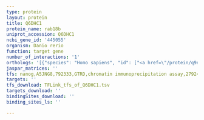 ```yaml
---
type: protein
layout: protein
title: Q6DHC1
protein_name: rab18b
uniprot_accession: Q6DHC1
ncbi_gene_id: '445055'
organism: Danio rerio
function: target gene
number_of_interactions: '1'
orthologs: '[{"species": "Homo sapiens", "id": ["<a href=\"/protein/q9np72\">Q9NP72</a>"]}, {"species": "Mus musculus", "id": ["A0A3Q4EI12"]}, {"species": "Rattus norvegicus", "id": ["<a href=\"/protein/q5eb77\">Q5EB77</a>"]}, {"species": "Drosophila melanogaster", "id": ["<a href=\"/protein/q9w4a0\">Q9W4A0</a>"]}, {"species": "Caenorhabditis elegans", "id": ["<a href=\"/protein/q8mxs1\">Q8MXS1</a>"]}]'
jaspar_matrices: ''
tfs: nanog,A5JNG8,792333,GTRD,chromatin immunoprecipitation assay,27924024%5Buid%5D,No
targets: ''
tfs_download: TFLink_tfs_of_Q6DHC1.tsv
targets_download: ''
bindingSites_download: ''
binding_sites_ls: ''

---
```

